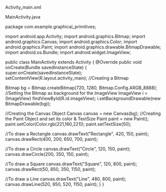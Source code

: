 Activity_main.xml

<?xml version="1.0" encoding="utf-8"?>
<RelativeLayout xmlns:android="http://schemas.android.com/apk/res/android"
android:layout_width="match_parent"
android:layout_height="match_parent"
android:background="#000000">

<ImageView
android:id="@+id/imageView"
android:layout_width="match_parent"
android:layout_height="match_parent" />

</RelativeLayout>


MainActivity.java

package com.example.graphical_primitives;

import android.app.Activity;
import android.graphics.Bitmap;
import android.graphics.Canvas;
import android.graphics.Color;
import android.graphics.Paint;
import android.graphics.drawable.BitmapDrawable;
import android.os.Bundle;
import android.widget.ImageView;

public class MainActivity extends Activity
{
@Override
public void onCreate(Bundle savedInstanceState)
{
super.onCreate(savedInstanceState);
setContentView(R.layout.activity_main);
//Creating a Bitmap

Bitmap bg = Bitmap.createBitmap(720, 1280, Bitmap.Config.ARGB_8888);
//Setting the Bitmap as background for the ImageView
ImageView i = (ImageView) findViewById(R.id.imageView);
i.setBackgroundDrawable(new BitmapDrawable(bg));

//Creating the Canvas Object
Canvas canvas = new Canvas(bg);
//Creating the Paint Object and set its color & TextSize
Paint paint = new Paint();
paint.setColor(Color.rgb(221,160,221));
paint.setTextSize(50);

//To draw a Rectangle
canvas.drawText("Rectangle", 420, 150, paint);
canvas.drawRect(400, 200, 650, 700, paint);

//To draw a Circle
canvas.drawText("Circle", 120, 150, paint);
canvas.drawCircle(200, 350, 150, paint);

//To draw a Square
canvas.drawText("Square", 120, 800, paint);
canvas.drawRect(50, 850, 350, 1150, paint);

//To draw a Line
canvas.drawText("Line", 480, 800, paint);
canvas.drawLine(520, 850, 520, 1150, paint);
}
}
